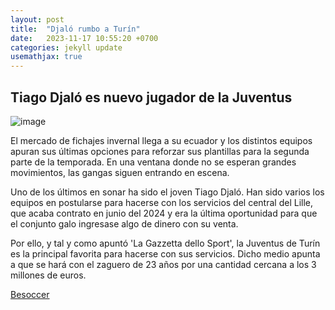```yaml
---
layout: post
title:  "Djaló rumbo a Turín"
date:   2023-11-17 10:55:20 +0700
categories: jekyll update
usemathjax: true
---
```

## Tiago Djaló es nuevo jugador de la Juventus
![image](https://github.com/vNoxpe/jekyll-klise/assets/151034282/553d79bf-f2bf-4b56-a1bb-51ffa2e0ad44)

El mercado de fichajes invernal llega a su ecuador y los distintos equipos apuran sus últimas opciones para reforzar sus plantillas para la segunda parte de la temporada. En una ventana donde no se esperan grandes movimientos, las gangas siguen entrando en escena.

Uno de los últimos en sonar ha sido el joven Tiago Djaló. Han sido varios los equipos en postularse para hacerse con los servicios del central del Lille, que acaba contrato en junio del 2024 y era la última oportunidad para que el conjunto galo ingresase algo de dinero con su venta.

Por ello, y tal y como apuntó 'La Gazzetta dello Sport', la Juventus de Turín es la principal favorita para hacerse con sus servicios. Dicho medio apunta a que se hará con el zaguero de 23 años por una cantidad cercana a los 3 millones de euros.

[Besoccer](https://es.besoccer.com/noticia/juventus-fichaje-tiago-djalo-lille-1297635)
